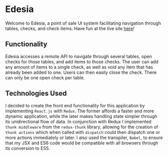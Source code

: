 # Edesia

Welcome to Edesia, a point of sale UI system facilitating navigation through tables, checks,
and check items. Have fun at the live site [here](https://noejoaquin.github.io/Edesia/#/)!

## Functionality

Edesia accesses a remote API to navigate through several tables, open checks for those tables, and add items to those checks. The user can add any amount of items to a single check, as well as void any item that has already been added to one. Users can then easily close the check. There can only be one open check per table.  

## Technologies Used

I decided to create the front end functionality for this application by implementing `React.js` with `Redux`. The former affords a faster and more dynamic application, while the later makes handling state simpler through its unidirectional flow of data. In conjunction with Redux I implemented `thunk middleware` from the `redux-thunk` library, allowing for the creation of `thunk actions` which when called with `dispatch` could then dispatch one or more actions immediately or later. I also used the transpiler, `Babel`, to ensure that my JSX and ES6 code would be compatible with all browsers through its conversion to ES5.
